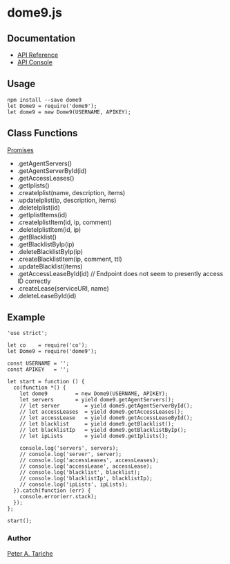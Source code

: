 # dome9.js

## Documentation
  - [API Reference](http://developer.dome9.com/reference.html)
  - [API Console](http://developer.dome9.com/console.html)

## Usage
    npm install --save dome9
    let Dome9 = require('dome9');
    let dome9 = new Dome9(USERNAME, APIKEY);

## Class Functions
  [Promises](#promises)

  - .getAgentServers()
  - .getAgentServerById(id)
  - .getAccessLeases()
  - .getIplists()
  - .createIplist(name, description, items)
  - .updateIplist(ip, description, items)
  - .deleteIplist(id)
  - .getIplistItems(id)
  - .createIplistItem(id, ip, comment)
  - .deleteIplistItem(id, ip)
  - .getBlacklist()
  - .getBlacklistByIp(ip)
  - .deleteBlacklistByIp(ip)
  - .createBlacklistItem(ip, comment, ttl)
  - .updateBlacklist(items)
  - .getAccessLeaseById(id) // Endpoint does not seem to presently access ID correctly
  - .createLease(serviceURI, name)
  - .deleteLeaseById(id)

## Example

    'use strict';

    let co    = require('co');
    let Dome9 = require('dome9');

    const USERNAME = '';
    const APIKEY   = '';

    let start = function () {
      co(function *() {
        let dome9         = new Dome9(USERNAME, APIKEY);
        let servers       = yield dome9.getAgentServers();
        // let server        = yield dome9.getAgentServerById();
        // let accessLeases  = yield dome9.getAccessLeases();
        // let accessLease   = yield dome9.getAccessLeaseById();
        // let blacklist     = yield dome9.getBlacklist();
        // let blacklistIp   = yield dome9.getBlacklistByIp();
        // let ipLists       = yield dome9.getIplists();

        console.log('servers', servers);
        // console.log('server', server);
        // console.log('accessLeases', accessLeases);
        // console.log('accessLease', accessLease);
        // console.log('blacklist', blacklist);
        // console.log('blacklistIp', blacklistIp);
        // console.log('ipLists', ipLists);
      }).catch(function (err) {
        console.error(err.stack);
      });
    };

    start();

### Author
  [Peter A. Tariche](https://github.com/ptariche)
